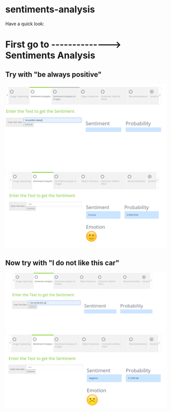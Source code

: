 # sentiments-analysis

Have a quick look:

# First go to -------------->  Sentiments Analysis

## Try with "be always positive"

![Putting 'be positive always' inside the text](https://github.com/erkushagra/sentiments-analysis/blob/main/localserveroutput/projoutput1.PNG)
![output](https://github.com/erkushagra/sentiments-analysis/blob/main/localserveroutput/projoutput1.1.PNG)

## Now try with "I do not like this car"

!["I do not like this car"](https://github.com/erkushagra/sentiments-analysis/blob/main/localserveroutput/projout2.PNG)
![output](https://github.com/erkushagra/sentiments-analysis/blob/main/localserveroutput/projout2.1.PNG)
